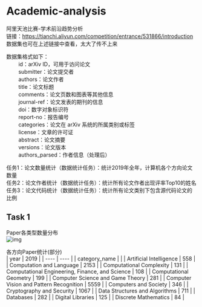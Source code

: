 # Academic-analysis
阿里天池比赛-学术前沿趋势分析  
链接：https://tianchi.aliyun.com/competition/entrance/531866/introduction  
数据集也可在上述链接中查看，太大了传不上来  

数据集格式如下：  
&emsp;&emsp; id：arXiv ID，可用于访问论文  
&emsp;&emsp; submitter：论文提交者  
&emsp;&emsp; authors：论文作者  
&emsp;&emsp; title：论文标题  
&emsp;&emsp; comments：论文页数和图表等其他信息  
&emsp;&emsp; journal-ref：论文发表的期刊的信息  
&emsp;&emsp; doi：数字对象标识符  
&emsp;&emsp; report-no：报告编号  
&emsp;&emsp; categories：论文在 arXiv 系统的所属类别或标签  
&emsp;&emsp; license：文章的许可证  
&emsp;&emsp; abstract：论文摘要  
&emsp;&emsp; versions：论文版本  
&emsp;&emsp; authors_parsed：作者信息（处理后）  

任务1：论文数量统计（数据统计任务）：统计2019年全年，计算机各个方向论文数量  
任务2：论文作者统计（数据统计任务）：统计所有论文作者出现评率Top10的姓名  
任务3：论文代码统计（数据统计任务）：统计所有论文类别下包含源代码论文的比例  

## Task 1
Paper各类型数量分布  
![img](https://github.com/makisekurisuDDL/img_store/blob/main/Academic-analysis/Task1.JPG)  

各方向Paper统计(部分)  
|  year | 2019 |
|  ---- | ---- |
| category_name |  |
| Artificial Intelligence | 558 |
|  Computation and Language | 2153 |
|  Computational Complexity | 131 |
|  Computational Engineering, Finance, and Science | 108 |
|  Computational Geometry | 199 |
|  Computer Science and Game Theory | 281 |
|  Computer Vision and Pattern Recognition | 5559 |
|  Computers and Society | 346 |
|  Cryptography and Security | 1067 |
|  Data Structures and Algorithms | 711 |
|  Databases | 282 |
|  Digital Libraries | 125 |
|  Discrete Mathematics | 84 |
